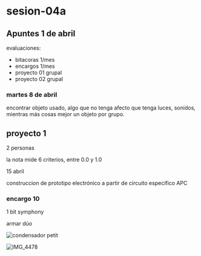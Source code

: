 # sesion-04a

## Apuntes 1 de abril

evaluaciones:

* bitacoras 1/mes
* encargos 1/mes
* proyecto 01 grupal
* proyecto 02 grupal

### martes 8 de abril

encontrar objeto usado, algo que no tenga afecto
que tenga luces, sonidos, mientras más cosas mejor
un objeto por grupo.

## proyecto 1

2 personas

la nota mide 6 criterios, entre 0.0 y 1.0

15 abril

construccion de prototipo electrónico a partir de circuito específico APC  

### encargo 10

1 bit symphony

armar dúo

![condensador petit](https://github.com/user-attachments/assets/81e77513-78e6-4f53-b84c-325c537936ec)

![IMG_4478](https://github.com/user-attachments/assets/d03c427c-d561-4416-99d2-d40f5aa216e9)
